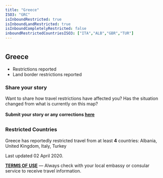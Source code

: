 ```yaml
---
title: "Greece"
ISO3: "GRC"
isInboundRestricted: true
isInboundLandRestricted: true
isInboundCompletelyRestricted: false
inboundRestrictedCountriesISO3: ["ITA","ALB","GBR","TUR"]
---
```


# <h2 class="ModalContent__Header">Greece</h2>

* <div class="Badge ModalContent__Badge--PartialRestrictions">Restrictions reported</div>
* <div class="Badge ModalContent__Badge--LandRestrictions">Land border restrictions reported</div>

<h3 class="ModalContent__SubHeader">Share your story</h3>
<p>Want to share how travel restrictions have affected you? Has the situation changed from what is currently on this map? <br/><br/><strong>Submit your story or any corrections <a href="https://forms.gle/9WuvQPAHg4ReRZLN6" target="_blank" rel="noopener noreferrer">here</a></strong></p>

## <h3 class="ModalContent__SubHeader">Restricted Countries</h3>
<p>Greece has reportedly restricted travel from at least <strong>4</strong> countries: Albania, United Kingdom, Italy, Turkey</p>

<p>Last updated 02 April 2020.</p>
<p><strong><a href="https://restrictedtravelmap.com/terms" target="_blank" rel="noopener noreferrer">TERMS OF USE</a></strong> — Always check with your local embassy or consular service to receive travel information.</p>
